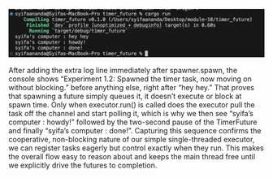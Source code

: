 
![](img/module10.png)

After adding the extra log line immediately after spawner.spawn, the console shows “Experiment 1.2: Spawned the timer task, now moving on without blocking.” before anything else, right after “hey hey.” That proves that spawning a future simply queues it, it doesn’t execute or block at spawn time. Only when executor.run() is called does the executor pull the task off the channel and start polling it, which is why we then see “syifa’s computer : howdy!” followed by the two-second pause of the TimerFuture and finally “syifa’s computer : done!”. Capturing this sequence confirms the cooperative, non-blocking nature of our simple single-threaded executor, we can register tasks eagerly but control exactly when they run. This makes the overall flow easy to reason about and keeps the main thread free until we explicitly drive the futures to completion.